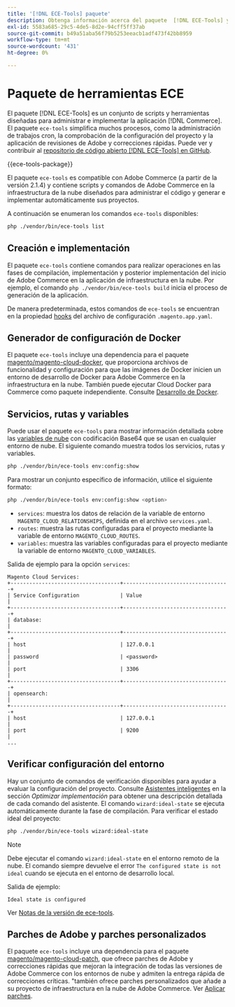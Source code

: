 ```yaml
---
title: '[!DNL ECE-Tools] paquete'
description: Obtenga información acerca del paquete  [!DNL ECE-Tools] y cómo ayuda a administrar e implementar Adobe Commerce.
exl-id: 5583a685-29c5-4de5-8d2e-94cff5ff37ab
source-git-commit: b49a51aba56f79b5253eeacb1adf473f42bb8959
workflow-type: tm+mt
source-wordcount: '431'
ht-degree: 0%

---
```


# Paquete de herramientas ECE

El paquete [!DNL ECE-Tools] es un conjunto de scripts y herramientas diseñadas para administrar e implementar la aplicación [!DNL Commerce]. El paquete `ece-tools` simplifica muchos procesos, como la administración de trabajos cron, la comprobación de la configuración del proyecto y la aplicación de revisiones de Adobe y correcciones rápidas. Puede ver y contribuir al [repositorio de código abierto [!DNL ECE-Tools] en GitHub][ece-repo].

{{ece-tools-package}}

El paquete `ece-tools` es compatible con Adobe Commerce (a partir de la versión 2.1.4) y contiene scripts y comandos de Adobe Commerce en la infraestructura de la nube diseñados para administrar el código y generar e implementar automáticamente sus proyectos.

A continuación se enumeran los comandos `ece-tools` disponibles:

```bash
php ./vendor/bin/ece-tools list
```

## Creación e implementación

El paquete `ece-tools` contiene comandos para realizar operaciones en las fases de compilación, implementación y posterior implementación del inicio de Adobe Commerce en la aplicación de infraestructura en la nube. Por ejemplo, el comando `php ./vendor/bin/ece-tools build` inicia el proceso de generación de la aplicación.

De manera predeterminada, estos comandos de `ece-tools` se encuentran en la propiedad [hooks](../application/hooks-property.md) del archivo de configuración `.magento.app.yaml`.

## Generador de configuración de Docker

El paquete `ece-tools` incluye una dependencia para el paquete [magento/magento-cloud-docker], que proporciona archivos de funcionalidad y configuración para que las imágenes de Docker inicien un entorno de desarrollo de Docker para Adobe Commerce en la infraestructura en la nube. También puede ejecutar Cloud Docker para Commerce como paquete independiente. Consulte [Desarrollo de Docker](../dev-tools/cloud-docker.md).

## Servicios, rutas y variables

Puede usar el paquete `ece-tools` para mostrar información detallada sobre las [variables de nube](../environment/variables-cloud.md) con codificación Base64 que se usan en cualquier entorno de nube. El siguiente comando muestra todos los servicios, rutas y variables.

```bash
php ./vendor/bin/ece-tools env:config:show
```

Para mostrar un conjunto específico de información, utilice el siguiente formato:

```bash
php ./vendor/bin/ece-tools env:config:show <option>
```

- `services`: muestra los datos de relación de la variable de entorno `MAGENTO_CLOUD_RELATIONSHIPS`, definida en el archivo `services.yaml`.
- `routes`: muestra las rutas configuradas para el proyecto mediante la variable de entorno `MAGENTO_CLOUD_ROUTES`.
- `variables`: muestra las variables configuradas para el proyecto mediante la variable de entorno `MAGENTO_CLOUD_VARIABLES`.

Salida de ejemplo para la opción `services`:

```
Magento Cloud Services:
+-----------------------------------+----------------------------------+
| Service Configuration             | Value                            |
+-----------------------------------+----------------------------------+
| database:                                                            |
+-----------------------------------+----------------------------------+
| host                              | 127.0.0.1                        |
| password                          | <password>                       |
| port                              | 3306                             |
+-----------------------------------+----------------------------------+
| opensearch:                                                          |
+-----------------------------------+----------------------------------+
| host                              | 127.0.0.1                        |
| port                              | 9200                             |
...
```

## Verificar configuración del entorno

Hay un conjunto de comandos de verificación disponibles para ayudar a evaluar la configuración del proyecto. Consulte [Asistentes inteligentes](../deploy/smart-wizards.md) en la sección _Optimizar implementación_ para obtener una descripción detallada de cada comando del asistente. El comando `wizard:ideal-state` se ejecuta automáticamente durante la fase de compilación. Para verificar el estado ideal del proyecto:

```bash
php ./vendor/bin/ece-tools wizard:ideal-state
```

>[!NOTE]
>
>Debe ejecutar el comando `wizard:ideal-state` en el entorno remoto de la nube. El comando siempre devuelve el error `The configured state is not ideal` cuando se ejecuta en el entorno de desarrollo local.

Salida de ejemplo:

```
Ideal state is configured
```

Ver [Notas de la versión de ece-tools](../release-notes/cloud-tools-suite.md).

## Parches de Adobe y parches personalizados

El paquete `ece-tools` incluye una dependencia para el paquete [magento/magento-cloud-patch], que ofrece parches de Adobe y correcciones rápidas que mejoran la integración de todas las versiones de Adobe Commerce con los entornos de nube y admiten la entrega rápida de correcciones críticas. &quot;también ofrece parches personalizados que añade a su proyecto de infraestructura en la nube de Adobe Commerce. Ver [Aplicar parches](../development/apply-patches.md).

<!-- link definitions -->

[ece-repo]: https://github.com/magento/ece-tools
[magento/magento-cloud-docker]: https://github.com/magento/magento-cloud-docker
[magento/magento-cloud-patch]: https://github.com/magento/magento-cloud-patches
